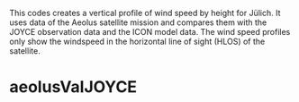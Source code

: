 This codes creates a vertical profile of wind speed by height for Jülich. It uses data of the Aeolus satellite mission and compares them with the JOYCE observation data and the ICON model data. The wind speed profiles only show the windspeed in the horizontal line of sight (HLOS) of the satellite.
# aeolusValJOYCE
